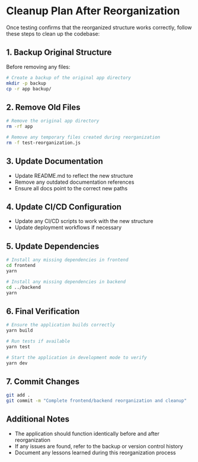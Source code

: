 # Cleanup Plan After Reorganization

Once testing confirms that the reorganized structure works correctly, follow these steps to clean up the codebase:

## 1. Backup Original Structure

Before removing any files:

```bash
# Create a backup of the original app directory
mkdir -p backup
cp -r app backup/
```

## 2. Remove Old Files

```bash
# Remove the original app directory
rm -rf app

# Remove any temporary files created during reorganization
rm -f test-reorganization.js
```

## 3. Update Documentation

- Update README.md to reflect the new structure
- Remove any outdated documentation references
- Ensure all docs point to the correct new paths

## 4. Update CI/CD Configuration

- Update any CI/CD scripts to work with the new structure
- Update deployment workflows if necessary

## 5. Update Dependencies

```bash
# Install any missing dependencies in frontend
cd frontend
yarn

# Install any missing dependencies in backend
cd ../backend
yarn
```

## 6. Final Verification

```bash
# Ensure the application builds correctly
yarn build

# Run tests if available
yarn test

# Start the application in development mode to verify
yarn dev
```

## 7. Commit Changes

```bash
git add .
git commit -m "Complete frontend/backend reorganization and cleanup"
```

## Additional Notes

- The application should function identically before and after reorganization
- If any issues are found, refer to the backup or version control history
- Document any lessons learned during this reorganization process